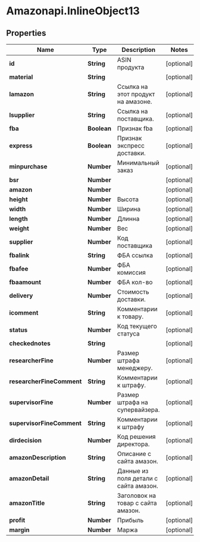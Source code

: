 # Amazonapi.InlineObject13

## Properties

Name | Type | Description | Notes
------------ | ------------- | ------------- | -------------
**id** | **String** | ASIN продукта | [optional] 
**material** | **String** |  | [optional] 
**lamazon** | **String** | Ссылка на этот продукт на амазоне. | [optional] 
**lsupplier** | **String** | Ссылка на поставщика. | [optional] 
**fba** | **Boolean** | Признак fba | [optional] 
**express** | **Boolean** | Признак экспресс доставки. | [optional] 
**minpurchase** | **Number** | Минимальный заказ | [optional] 
**bsr** | **Number** |  | [optional] 
**amazon** | **Number** |  | [optional] 
**height** | **Number** | Высота | [optional] 
**width** | **Number** | Ширина | [optional] 
**length** | **Number** | Длинна | [optional] 
**weight** | **Number** | Вес | [optional] 
**supplier** | **Number** | Код поставщика | [optional] 
**fbalink** | **String** | ФБА ссылка | [optional] 
**fbafee** | **Number** | ФБА комиссия | [optional] 
**fbaamount** | **Number** | ФБА кол-во | [optional] 
**delivery** | **Number** | Стоимость доставки. | [optional] 
**icomment** | **String** | Комментарии к товару. | [optional] 
**status** | **Number** | Код текущего статуса | [optional] 
**checkednotes** | **String** |  | [optional] 
**researcherFine** | **Number** | Размер штрафа менеджеру. | [optional] 
**researcherFineComment** | **String** | Комментарии к штрафу. | [optional] 
**supervisorFine** | **Number** | Размер штрафа на супервайзера. | [optional] 
**supervisorFineComment** | **String** | Комментарии к штрафу | [optional] 
**dirdecision** | **Number** | Код решения директора. | [optional] 
**amazonDescription** | **String** | Описание с сайта амазон. | [optional] 
**amazonDetail** | **String** | Данные из поля детали с сайта амазон. | [optional] 
**amazonTitle** | **String** | Заголовок на товар с сайта амазон. | [optional] 
**profit** | **Number** | Прибыль | [optional] 
**margin** | **Number** | Маржа | [optional] 


